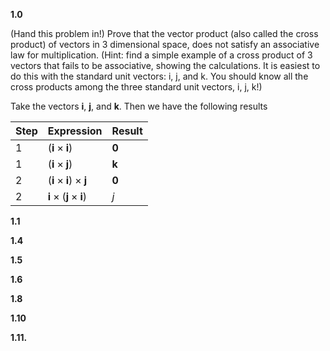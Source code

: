 **1.0**

(Hand this problem in!) Prove that the vector product (also called the cross product) of vectors in 3 dimensional space, does not satisfy an associative law for multiplication. (Hint: find a simple example of a cross product of 3 vectors that fails to be associative, showing the calculations. It is easiest to do this with the standard unit vectors: i, j, and k. You should know all the cross products among the three standard unit vectors, i, j, k!)

Take the vectors $\textbf{i}$, $\textbf{j}$, and $\textbf{k}$. Then we have the following results

| Step | Expression                                     | Result       |
| ---- | ---------------------------------------------- | ------------ |
| 1    | $(\textbf{i}\times\textbf{i})$                 | $\textbf{0}$ |
| 1    | $(\textbf{i}\times\textbf{j})$                 | $\textbf{k}$ |
| 2    | $(\textbf{i}\times\textbf{i})\times\textbf{j}$ | $\textbf{0}$ |
| 2    | $\textbf{i}\times(\textbf{j}\times\textbf{i})$ | $j$          |

**1.1**



**1.4**



**1.5**



**1.6**



**1.8**



**1.10**



**1.11.**

